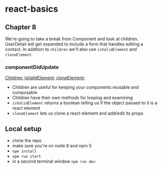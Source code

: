# react-basics

## Chapter 8
We're going to take a break from Component and look at children. UserDetail will get expanded to include a form that handles editing a contact. In addition to `children` we'll also use `isValidElement` and `cloneElement`.

### componentDidUpdate
[Children:](https://reactjs.org/docs/react-api.html#reactchildren)
[isValidElement:](https://reactjs.org/docs/react-api.html#isvalidelement)
[cloneElement:](https://reactjs.org/docs/react-api.html#cloneelement)


- Children are useful for keeping your components reusable and composable
- Children have their own methods for looping and examining
- `isValidElement` returns a boolean telling us if the object passed to it is a react element
- `cloneElement` lets us clone a react element and add/edit its props


## Local setup
- clone the repo
- make sure you're on node 8 and npm 5
- `npm install`
- `npm run start`
- in a second terminal window `npm run dev`